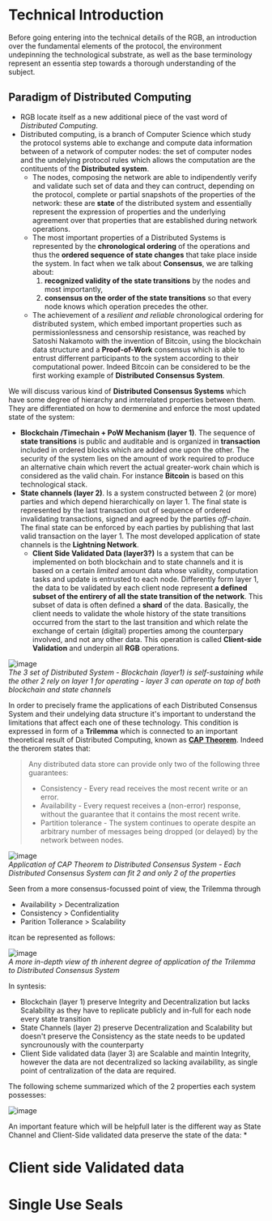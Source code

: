 # Technical Introduction

Before going entering into the technical details of the RGB, an introduction over the fundamental elements of the protocol, the environment undepinning the technological substrate, as well as the base terminology represent an essentia step towards a thorough understanding of the subject.

## Paradigm of Distributed Computing

* RGB locate itself as a new additional piece of the vast word of *Distributed Computing*.
* Distributed computing, is a branch of Computer Science which study the protocol systems able to exchange and compute data information between of a network of computer nodes: the set of computer nodes and the undelying protocol rules which allows the computation are the contituents of the **Distributed system**.  
  * The nodes, composing the network are able to indipendently verify and validate such set of data and they can contruct, depending on the protocol, complete or partial snapshots of the properties of the network: these are **state** of the distributed system and essentially represent the expression of properties and the underlying agreement over that properties that are established during network operations.
  * The most important properties of a Distributed Systems is represented by the **chronological ordering** of the operations and thus the **ordered sequence of state changes** that take place inside the system. In fact when we talk about **Consensus**, we are talking about:
    1.  **recognized validity of the state transitions** by the nodes and most importantly,
    2.  **consensus on the order of the state transitions** so that every node knows which operation precedes the other.
  * The achievement of a *resilient and reliable* chronological ordering for distributed system, which embed important properties such as permissionlessness and censorship resistance, was reached by Satoshi Nakamoto with the invention of Bitcoin, using the blockchain data structure and a **Proof-of-Work** consensus which is able to entrust differrent participants to the system according to their computational power. Indeed Bitcoin can be considered to be the first working example of **Distributed Consensus System**.     

We will discuss various kind of **Distributed Consensus Systems** which have some degree of hierarchy and interrelated properties between them. They are differentiated on how to dermenine and enforce the most updated state of the system:
* **Blockchain /Timechain + PoW Mechanism (layer 1)**. The sequence of **state transitions** is public and auditable and is organized in **transaction** included in ordered blocks which are added one upon the other. The security of the system lies on the amount of work required to produce an alternative chain which revert the actual greater-work chain which is considered as the valid chain. For instance **Bitcoin** is based on this technological stack.
* **State channels (layer 2)**. Is a system constructed between 2 (or more) parties and which depend hierarchically on layer 1. The final state is represented by the last transaction out of sequence of ordered invalidating transactions, signed and agreed by the parties *off-chain*. The final state can be enforced by each parties by publishing that last valid transaction on the layer 1. The most developed application of state channels is the **Lightning Network**.
  * **Client Side Validated Data (layer3?)** Is a system that can be implemented on both blockchain and to state channels and it is based on a certain *limited* amount data whose validity, computation tasks and update is entrusted to each node. Differently form layer 1, the data to be validated by each client node represent **a defined subset of the entirery of all the state transition of the network**. This subset of data is often defined a **shard** of the data. Basically, the client needs to validate the whole history of the state transitions occurred from the start to the last transition and which relate the exchange of certain (digital) properties among the counterpary involved, and not any other data. This operation is called **Client-side Validation** and underpin all **RGB** operations.
 
![image](https://github.com/parsevalbtc/RGB-Documentation/assets/74722637/ac60cc0d-0d3f-4dbd-a7c5-2cef5ac1b765)  
*The 3 set of Distributed System - Blockchain (layer1) is self-sustaining while the other 2 rely on layer 1 for operating - layer 3 can operate on top of both blockchain and state channels*

In order to precisely frame the applications of each Distributed Consensus System and their undelying data structure it's important to understand the limitations that affect each one of these technology. This condition is expressed in form of a **Trilemma** which is connected to an important theoretical result of Distributed Computing, known as **[CAP Theorem](https://en.wikipedia.org/wiki/CAP_theorem)**. Indeed the therorem states that:

> Any distributed data store can provide only two of the following three guarantees:
> * Consistency - Every read receives the most recent write or an error.
> * Availability - Every request receives a (non-error) response, without the guarantee that it contains the most recent write.
> * Partition tolerance - The system continues to operate despite an arbitrary number of messages being dropped (or delayed) by the network between nodes.

![image](https://github.com/parsevalbtc/RGB-Documentation/assets/74722637/022ad2c0-f07d-4754-a3e6-a150bd64abdf)  
*Application of CAP Theorem to Distributed Consensus System - Each Distributed Consensus System can fit 2 and only 2 of the properties*

Seen from a more consensus-focussed point of view, the Trilemma through  

* Availability > Decentralization
* Consistency > Confidentiality
* Parition Tollerance > Scalability 

itcan be represented as follows:

![image](https://github.com/parsevalbtc/RGB-Documentation/assets/74722637/329040c2-1cbd-4bcf-91dc-3242474874c0)  
*A more in-depth view of th inherent degree of application of the Trilemma to Distributed Consensus System*  

In syntesis:

* Blockchain (layer 1) preserve Integrity and Decentralization but lacks Scalability as they have to replicate publicly and in-full for each node every state transition
* State Channels (layer 2) preserve Decentralization and Scalability but doesn't preserve the Consistency as the state needs to be updated syncrounously with the counterparty
* Client Side validated data (layer 3) are Scalable and maintin Integrity, however the data are not decentralized so lacking availability, as single point of centralization of the data are required.  

The following scheme summarized which of the 2 properties each system possesses:

![image](https://github.com/parsevalbtc/RGB-Documentation/assets/74722637/7692116c-f13b-4a06-bb39-d649a0dce10c)

An important feature which will be helpfull later is the different way as State Channel and Client-Side validated data preserve the state of the data:
* 

# Client side Validated data

# Single Use Seals



